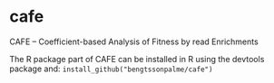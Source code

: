 # cafe
CAFE – Coefficient-based Analysis of Fitness by read Enrichments

The R package part of CAFE can be installed in R using the devtools package and:
`install_github("bengtssonpalme/cafe")`
